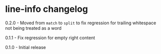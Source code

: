# line-info changelog
0.2.0 - Moved from `match` to `split` to fix regression for trailing whitespace not being treated as a word

0.1.1 - Fix regression for empty right content

0.1.0 - Initial release
